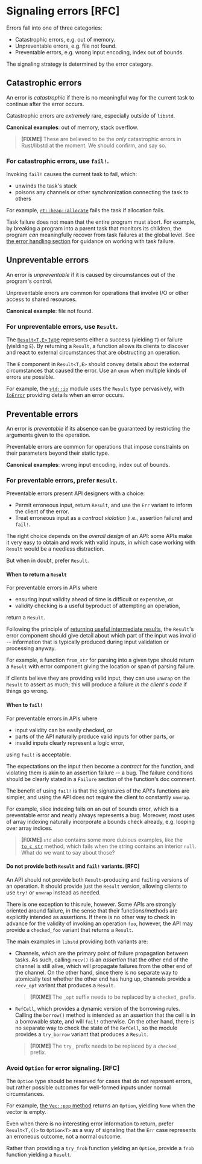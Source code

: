 # Signaling errors [RFC]

Errors fall into one of three categories:

* Catastrophic errors, e.g. out of memory.
* Unpreventable errors, e.g. file not found.
* Preventable errors, e.g. wrong input encoding, index out of bounds.

The signaling strategy is determined by the error category.

## Catastrophic errors

An error is _catastrophic_ if there is no meaningful way for the current task to
continue after the error occurs.

Catastrophic errors are _extremely_ rare, especially outside of `libstd`.

**Canonical examples**: out of memory, stack overflow.

> **[FIXME]** These are believed to be the _only_ catastrophic errors in
> Rust/libstd at the moment. We should confirm, and say so.

### For catastrophic errors, use `fail!`.

Invoking `fail!` causes the current task to fail, which:

* unwinds the task's stack
* poisons any channels or other synchronization connecting the task to others

For example,
[`rt::heap::allocate`](http://static.rust-lang.org/doc/master/std/rt/heap/fn.allocate.html)
fails the task if allocation fails.

Task failure does not mean that the entire program must abort.
For example, by breaking a program into a parent task that monitors its
children, the program _can_ meaningfully recover from task failures at the
global level. See [the error handling section](handling.md) for guidance
on working with task failure.

## Unpreventable errors

An error is _unpreventable_ if it is caused by circumstances out of the
program's control.

Unpreventable errors are common for operations that involve I/O or other access
to shared resources.

**Canonical example**: file not found.

### For unpreventable errors, use `Result`.

The
[`Result<T,E>` type](http://static.rust-lang.org/doc/master/std/result/index.html)
represents either a success (yielding `T`) or failure (yielding `E`). By
returning a `Result`, a function allows its clients to discover and react to
external circumstances that are obstructing an operation.

The `E` component in `Result<T,E>` should convey details about the external
circumstances that caused the error. Use an `enum` when multiple kinds of errors
are possible.

For example, the
[`std::io`](http://static.rust-lang.org/doc/master/std/io/index.html) module
uses the `Result` type pervasively, with
[`IoError`](http://static.rust-lang.org/doc/master/std/io/struct.IoError.html)
providing details when an error occurs.

## Preventable errors

An error is _preventable_ if its absence can be guaranteed by restricting the
arguments given to the operation.

Preventable errors are common for operations that impose constraints on their
parameters beyond their static type.

**Canonical examples**: wrong input encoding, index out of bounds.

### For preventable errors, prefer `Result`.

Preventable errors present API designers with a choice:
* Permit erroneous input, return `Result`, and use the `Err` variant to inform
  the client of the error.
* Treat erroneous input as a _contract violation_ (i.e., assertion failure) and `fail!`.

The right choice depends on the _overall design_ of an API: some APIs make it
very easy to obtain and work with valid inputs, in which case working with `Result` would be a needless distraction.

But when in doubt, prefer `Result`.

#### When to return a `Result`

For preventable errors in APIs where

* ensuring input validity ahead of time is difficult or expensive, or
* validity checking is a useful byproduct of attempting an operation,

return a `Result`.

Following the principle of
[returning useful intermediate results](../features/functions-and-methods/output.md),
the `Result`'s error component should give detail about which part of the input
was invalid -- information that is typically produced during input validation or
processing anyway.

For example, a function `from_str` for parsing into a given type should return a
`Result` with error component giving the location or span of parsing failure.

If clients believe they are providing valid input, they can use `unwrap` on the
`Result` to assert as much; this will produce a failure _in the client's
code_ if things go wrong.

#### When to `fail!`

For preventable errors in APIs where

* input validity can be easily checked, or
* parts of the API naturally produce valid inputs for other parts, or
* invalid inputs clearly represent a logic error,

using `fail!` is acceptable.

The expectations on the input then become a _contract_ for the function, and
violating them is akin to an assertion failure -- a bug. The failure conditions
should be clearly stated in a `Failure` section of the function's doc comment.

The benefit of using `fail!` is that the signatures of the API's functions are
simpler, and using the API does not require the client to constantly `unwrap`.

For example, slice indexing fails on an out of bounds error, which is a
preventable error and nearly always represents a bug. Moreover, most uses of
array indexing naturally incorporate a bounds check already, e.g. looping over
array indices.

> **[FIXME]** `std` also contains some more dubious examples, like the
> [`to_c_str`](http://static.rust-lang.org/doc/master/std/c_str/trait.ToCStr.html#tymethod.to_c_str)
> method, which fails when the string contains an interior
> `null`. What do we want to say about those?

#### Do not provide both `Result` and `fail!` variants. [RFC]

An API should not provide both `Result`-producing and `fail`ing versions of an
operation. It should provide just the `Result` version, allowing clients to use
`try!` or `unwrap` instead as needed.

There is one exception to this rule, however. Some APIs are strongly oriented
around failure, in the sense that their functions/methods are explicitly
intended as assertions.  If there is no other way to check in advance for the
validity of invoking an operation `foo`, however, the API may provide a
`checked_foo` variant that returns a `Result`.

The main examples in `libstd` providing both variants are:
* Channels, which are the primary point of failure propagation between tasks. As
  such, calling `recv()` is an _assertion_ that the other end of the channel is
  still alive, which will propagate failures from the other end of the
  channel. On the other hand, since there is no separate way to atomically test
  whether the other end has hung up, channels provide a `recv_opt` variant that
  produces a `Result`.

  > **[FIXME]** The `_opt` suffix needs to be replaced by a `checked_` prefix.


* `RefCell`, which provides a dynamic version of the borrowing rules. Calling
  the `borrow()` method is intended as an assertion that the cell is in a
  borrowable state, and will `fail!` otherwise. On the other hand, there is no
  separate way to check the state of the `RefCell`, so the module provides a
  `try_borrow` variant that produces a `Result`.

    > **[FIXME]** The `try_` prefix needs to be replaced by a `checked_` prefix.

### Avoid `Option` for error signaling. [RFC]

The `Option` type should be reserved for cases that do not represent errors, but
rather possible outcomes for well-formed inputs under normal circumstances.

For example,
[the `Vec::pop` method](http://static.rust-lang.org/doc/master/std/vec/struct.Vec.html)
returns an `Option`, yielding `None` when the vector is empty.

Even when there is no interesting error information to return, prefer
`Result<T,()>` to `Option<T>` as a way of signaling that the `Err` case represents an
erroneous outcome, not a normal outcome.

Rather than providing a `try_frob` function yielding an `Option`, provide a
`frob` function yielding a `Result`.
